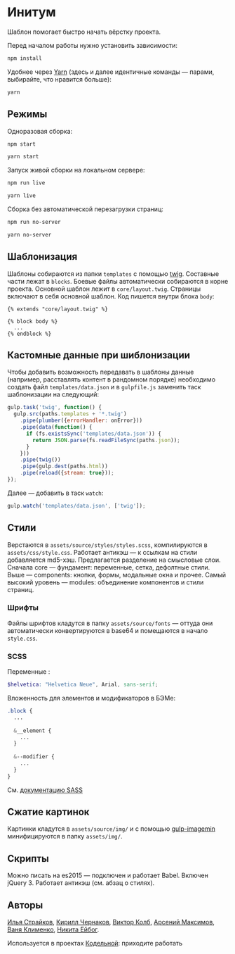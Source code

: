 # Инитум
Шаблон помогает быстро начать вёрстку проекта.

Перед началом работы нужно установить зависимости:
```bash
npm install
```

Удобнее через [Yarn](https://yarnpkg.com) (здесь и далее идентичные команды — парами, выбирайте, что нравится больше):
```bash
yarn
```

## Режимы
Одноразовая сборка:
```bash
npm start
```
```bash
yarn start
```

Запуск живой сборки на локальном сервере:
```bash
npm run live
```
```bash
yarn live
```

Сборка без автоматической перезагрузки страниц:
```bash
npm run no-server
```
```bash
yarn no-server
```

## Шаблонизация
Шаблоны собираются из папки `templates` с помощью [twig](https://github.com/twigjs/twig.js/wiki). Составные части лежат в `blocks`. Боевые файлы автоматически собираются в корне проекта. Основной шаблон лежит в `core/layout.twig`. Страницы включают в себя основной шаблон. Код пишется внутри блока `body`:
 ```twig
 {% extends "core/layout.twig" %}
 
 {% block body %}
   ...
 {% endblock %}
 ```

## Кастомные данные при шиблонизации
Чтобы добавить возможность передавать в шаблоны данные (например, расставлять контент в рандомном порядке) необходимо создать файл `templates/data.json` и в `gulpfile.js` заменить таск шаблонизации на следующий: 
```javascript
gulp.task('twig', function() {
  gulp.src(paths.templates + '*.twig')
    .pipe(plumber({errorHandler: onError}))
    .pipe(data(function() {
      if (fs.existsSync('templates/data.json')) {
        return JSON.parse(fs.readFileSync(paths.json));
      }
    }))
    .pipe(twig())
    .pipe(gulp.dest(paths.html))
    .pipe(reload({stream: true}));
});
```
Далее — добавить в таск `watch`:
```javascript
gulp.watch('templates/data.json', ['twig']);
```


## Стили
Верстаются в `assets/source/styles/styles.scss`, компилируются в `assets/css/style.css`. Работает антикэш — к ссылкам на стили добавляется md5-хэш. Предлагается разделение на смысловые слои. Сначала core — фундамент: переменные, сетка, дефолтные стили. Выше — components: кнопки, формы, модальные окна и прочее. Самый высокий уровень — modules: объединение компонентов и стили страниц.

### Шрифты
Файлы шрифтов кладутся в папку `assets/source/fonts` — оттуда они автоматически конвертируются в base64 и помещаются в начало `style.css`.

### SCSS 
Переменные :
```scss
$helvetica: "Helvetica Neue", Arial, sans-serif;
```
Вложенность для элементов и модификаторов в БЭМе:
```scss
.block {
  ...
  
  &__element {
    ...
  }
  
  &--modifier {
    ...
  }
}
```
См. [документацию SASS](http://sass-lang.com/guide)

## Сжатие картинок
Картинки кладутся в `assets/source/img/` и с помощью [gulp-imagemin](https://www.npmjs.com/package/gulp-imagemin) минифицируются в папку `assets/img/`.

## Скрипты
Можно писать на es2015 — подключен и работает Babel. Включен jQuery 3. Работает антикэш (см. абзац о стилях).

## Авторы
[Илья Страйков](https://github.com/straykov), [Кирилл Чернаков](https://github.com/Kiryous), [Виктор Колб](https://github.com/VictorKolb), [Арсений Максимов](https://github.com/notarseniy), [Ваня Клименко](https://github.com/vanya-klimenko), [Никита Ейбог](https://github.com/shrpne).


Используется в проектах [Кодельной](http://codecode.ru): приходите работать
